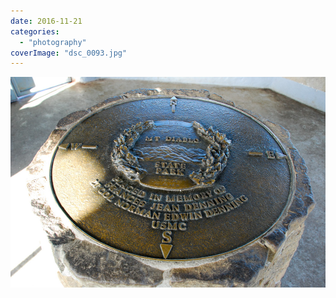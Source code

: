 ```yaml
---
date: 2016-11-21
categories: 
  - "photography"
coverImage: "dsc_0093.jpg"
---
```


![](images/dsc_0093.jpg)
